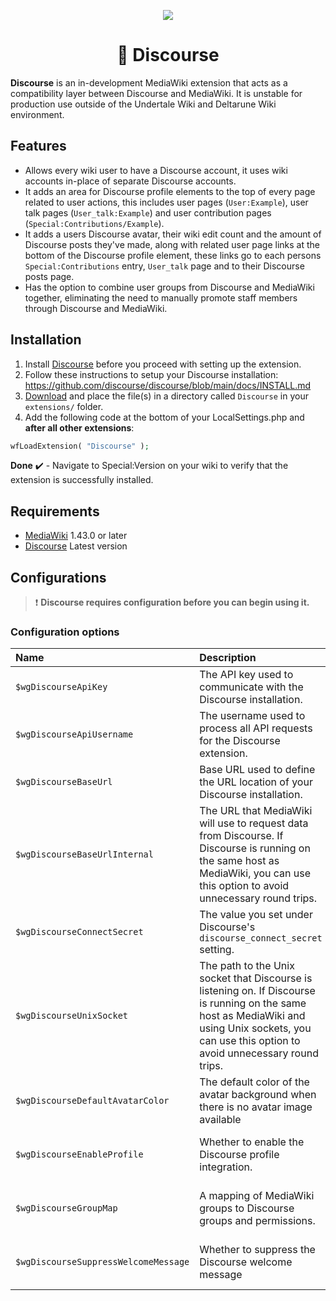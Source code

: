 <p align="center"><a href="https://github.com/utdrwiki/discussions/releases/latest" alt="Latest Release">
<img src="https://img.shields.io/github/v/release/utdrwiki/discussions"/></a></p>

<div align="center"><h1>📰 Discourse</h1></div>

**Discourse** is an in-development MediaWiki extension that acts as a compatibility layer between Discourse and MediaWiki. It is unstable for production use outside of the Undertale Wiki and Deltarune Wiki environment.

## Features
- Allows every wiki user to have a Discourse account, it uses wiki accounts in-place of separate Discourse accounts.
- It adds an area for Discourse profile elements to the top of every page related to user actions, this includes user pages (`User:Example`), user talk pages (`User_talk:Example`) and user contribution pages (`Special:Contributions/Example`).
- It adds a users Discourse avatar, their wiki edit count and the amount of Discourse posts they've made, along with related user page links at the bottom of the Discourse profile element, these links go to each persons `Special:Contributions` entry, `User_talk` page and to their Discourse posts page.
- Has the option to combine user groups from Discourse and MediaWiki together, eliminating the need to manually promote staff members through Discourse and MediaWiki.

## Installation
1. Install [Discourse](https://github.com/discourse/discourse) before you proceed with setting up the extension.
2. Follow these instructions to setup your Discourse installation: https://github.com/discourse/discourse/blob/main/docs/INSTALL.md
3. [Download](https://github.com/utdrwiki/discussions/archive/master.zip) and place the file(s) in a directory called `Discourse` in your `extensions/` folder.
4. Add the following code at the bottom of your LocalSettings.php and **after all other extensions**:
```php
wfLoadExtension( "Discourse" );
```
**Done** ✔️ - Navigate to Special:Version on your wiki to verify that the extension is successfully installed.

## Requirements
* [MediaWiki](https://www.mediawiki.org) 1.43.0 or later
* [Discourse](https://github.com/discourse/discourse) Latest version

## Configurations
> ❗ **Discourse requires configuration before you can begin using it.**

### Configuration options
Name | Description | Values | Default
:--- | :--- | :--- | :---
`$wgDiscourseApiKey` | The API key used to communicate with the Discourse installation. | `string` | `null`
`$wgDiscourseApiUsername` | The username used to process all API requests for the Discourse extension. | `string` | `null`
`$wgDiscourseBaseUrl` | Base URL used to define the URL location of your Discourse installation. | `string` | `null`
`$wgDiscourseBaseUrlInternal` | The URL that MediaWiki will use to request data from Discourse. If Discourse is running on the same host as MediaWiki, you can use this option to avoid unnecessary round trips. | `string` | `null`
`$wgDiscourseConnectSecret` | The value you set under Discourse's `discourse_connect_secret` setting. | `string` | `null`
`$wgDiscourseUnixSocket` | The path to the Unix socket that Discourse is listening on. If Discourse is running on the same host as MediaWiki and using Unix sockets, you can use this option to avoid unnecessary round trips. | `command` | `null`
`$wgDiscourseDefaultAvatarColor` | The default color of the avatar background when there is no avatar image available | `integer` | `#FF0000`
`$wgDiscourseEnableProfile` | Whether to enable the Discourse profile integration. | `integer` | `true` - enable; `false` - disable
`$wgDiscourseGroupMap` | A mapping of MediaWiki groups to Discourse groups and permissions. | `integer` | `true` - enable; `false` - disable
`$wgDiscourseSuppressWelcomeMessage` | Whether to suppress the Discourse welcome message | `integer` | `true` - enable; `false` - disable

